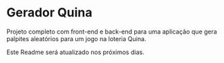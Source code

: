 # Gerador Quina

Projeto completo com front-end e back-end para uma aplicação que gera palpites aleatórios para um jogo na loteria Quina.

Este Readme será atualizado nos próximos dias.

